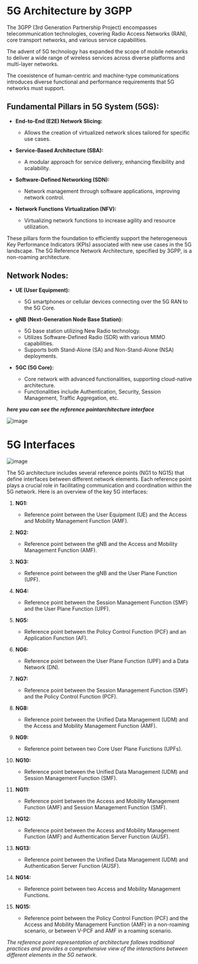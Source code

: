 # 5G Architecture by 3GPP

The 3GPP (3rd Generation Partnership Project) encompasses telecommunication technologies, covering Radio Access Networks (RAN), core transport networks, and various service capabilities. 

The advent of 5G technology has expanded the scope of mobile networks to deliver a wide range of wireless services across diverse platforms and multi-layer networks.

The coexistence of human-centric and machine-type communications introduces diverse functional and performance requirements that 5G networks must support.

## Fundamental Pillars in 5G System (5GS):

- **End-to-End (E2E) Network Slicing:**
  - Allows the creation of virtualized network slices tailored for specific use cases.
  
- **Service-Based Architecture (SBA):**
  - A modular approach for service delivery, enhancing flexibility and scalability.
  
- **Software-Defined Networking (SDN):**
  - Network management through software applications, improving network control.
  
- **Network Functions Virtualization (NFV):**
  - Virtualizing network functions to increase agility and resource utilization.

These pillars form the foundation to efficiently support the heterogeneous Key Performance Indicators (KPIs) associated with new use cases in the 5G landscape. The 5G Reference Network Architecture, specified by 3GPP, is a non-roaming architecture.

## Network Nodes:

- **UE (User Equipment):**
  - 5G smartphones or cellular devices connecting over the 5G RAN to the 5G Core.
  
- **gNB (Next-Generation Node Base Station):**
  - 5G base station utilizing New Radio technology.
  - Utilizes Software-Defined Radio (SDR) with various MIMO capabilities.
  - Supports both Stand-Alone (SA) and Non-Stand-Alone (NSA) deployments.
  
- **5GC (5G Core):**
  - Core network with advanced functionalities, supporting cloud-native architecture.
  - Functionalities include Authentication, Security, Session Management, Traffic Aggregation, etc.



***here you can see the reference pointarchitecture interface***

![image](https://github.com/Rjesh2006/5G-Architectures/assets/143868643/209760df-63a5-4db8-8fc8-b6d3ccec1e43)


# 5G Interfaces

![image](https://github.com/Rjesh2006/5G-Architectures/assets/143868643/c855728b-afd6-41be-94b7-b0b537891247)


The 5G architecture includes several reference points (NG1 to NG15) that define interfaces between different network elements. Each reference point plays a crucial role in facilitating communication and coordination within the 5G network. Here is an overview of the key 5G interfaces:

1. **NG1:**
   - Reference point between the User Equipment (UE) and the Access and Mobility Management Function (AMF).

2. **NG2:**
   - Reference point between the gNB and the Access and Mobility Management Function (AMF).

3. **NG3:**
   - Reference point between the gNB and the User Plane Function (UPF).

4. **NG4:**
   - Reference point between the Session Management Function (SMF) and the User Plane Function (UPF).

5. **NG5:**
   - Reference point between the Policy Control Function (PCF) and an Application Function (AF).

6. **NG6:**
   - Reference point between the User Plane Function (UPF) and a Data Network (DN).

7. **NG7:**
   - Reference point between the Session Management Function (SMF) and the Policy Control Function (PCF).

8. **NG8:**
   - Reference point between the Unified Data Management (UDM) and the Access and Mobility Management Function (AMF).

9. **NG9:**
   - Reference point between two Core User Plane Functions (UPFs).

10. **NG10:**
    - Reference point between the Unified Data Management (UDM) and Session Management Function (SMF).

11. **NG11:**
    - Reference point between the Access and Mobility Management Function (AMF) and Session Management Function (SMF).

12. **NG12:**
    - Reference point between the Access and Mobility Management Function (AMF) and Authentication Server Function (AUSF).

13. **NG13:**
    - Reference point between the Unified Data Management (UDM) and Authentication Server Function (AUSF).

14. **NG14:**
    - Reference point between two Access and Mobility Management Functions.

15. **NG15:**
    - Reference point between the Policy Control Function (PCF) and the Access and Mobility Management Function (AMF) in a non-roaming scenario, or between V-PCF and AMF in a roaming scenario.
      

*The reference point representation of architecture follows traditional practices and provides a comprehensive view of the interactions between different elements in the 5G network.*
